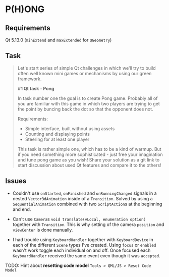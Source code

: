# P(H)ONG

## Requirements

Qt 5.13.0 (`minExtend` and `maxExtended`  for `QGeometry`)

## Task

> Let's start series of simple Qt challenges in which we'll try to build often well known mini games or mechanisms by using our green framework.
>
> __#1 Qt task - Pong__
>
> In task number one the goal is to create Pong game. Probably all of you are familiar with this game in which two players are trying to get the point by buncing back the dot so that the opponent does not.
>
> Requirements:
> - Simple interface, built without using assets
> - Counting and displaying points
> - Steering for at least one player
>
> This task is rather simple one, which has to be a kind of warmup. But if you need something more sophisticated - just free your imagination and tune pong game as you wish!
Share your solution as a git link to start discussion about used Qt features and compare it to the others!

## Issues
- Couldn't use `onStarted`, `onFinished` and `onRunningChanged` signals in a nested `Vector3dAnimation` inside of a `Transition`. Solved by using a `SequentialAnimation` combined with two `ScriptAction`s at the beginning and end.

- Can't use `Camera`s `void translate(vLocal, enumeration option)` together with `Transition`. This is why setting of the camera `position` and `viewCenter` is done manually.

- I had trouble using `KeyboardHandler` together with `KeyboardDevice` in each of the different `Scene` types I've created. Using `focus` or `enabled` wasn't work toggle each individual on and off. Once focused each `KeyboardHandler` received the same event even though it was `accepted`.

TODO: Hint about **resetting code model** `Tools > QML/JS > Reset Code Model`
